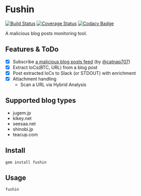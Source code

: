 # Fushin

[![Build Status](https://travis-ci.org/ninoseki/fushin.svg?branch=master)](https://travis-ci.org/ninoseki/fushin)
[![Coverage Status](https://coveralls.io/repos/github/ninoseki/fushin/badge.svg?branch=master)](https://coveralls.io/github/ninoseki/fushin?branch=master)
[![Codacy Badge](https://api.codacy.com/project/badge/Grade/91a8eb8d1fcf428294661e9d12b03283)](https://www.codacy.com/app/ninoseki/fushin)

A malicious blog posts monitoring tool.

## Features & ToDo

- [x] Subscribe [a malicious blog posts feed](https://www.inoreader.com/stream/user/1006141524/tag/%E4%B8%8D%E5%AF%A9%E3%83%A1%E3%83%BC%E3%83%AB) (by [@catnap707](https://twitter.com/catnap707))
- [x] Extract IoCs(BTC, URL) from a blog post
- [x] Post extracted IoCs to Slack (or STDOUT) with enrichment
- [x] Attachment handling
  - Scan a URL via Hybrid Analysis

## Supported blog types

- jugem.jp
- kikey.net
- seesaa.net
- shinobi.jp
- teacup.com

## Install

```shell
gem install fushin
```

## Usage

```shell
fushin
```
